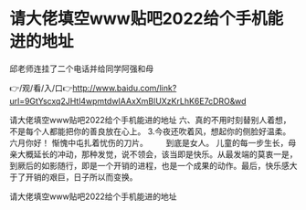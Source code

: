 # 请大佬填空www贴吧2022给个手机能进的地址
邱老师连挂了二个电话并给同学阿强和母

👉/观/看/入/口👉http://www.baidu.com/link?url=9GtYscxq2JHtl4wpmtdwIAAxXmBlUXzKrLhK6E7cDRO&wd

请大佬填空www贴吧2022给个手机能进的地址	六、真的不用时刻替别人着想，不是每个人都能把你的善良放在心上。
	3.今夜还吹着风，想起你的侧脸好温柔。六月你好！
惭愧中屯扎着忧伤的刀片。
　　到底是女人。
儿童的每一步生长，母亲大概延长的冲动，那种发觉，说不领会，该当即是快乐。从最发端的莫衷一是，到厥后的如影随行，即是一个开销的进程，也是一个成果的动作。最后，快乐感大于了开销的艰巨，日子所以而变换。

请大佬填空www贴吧2022给个手机能进的地址
